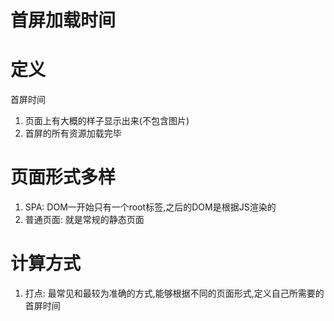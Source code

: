 # 首屏加载时间

# 定义

首屏时间

1. 页面上有大概的样子显示出来(不包含图片)
2. 首屏的所有资源加载完毕

# 页面形式多样

1. SPA: DOM一开始只有一个root标签,之后的DOM是根据JS渲染的
2. 普通页面: 就是常规的静态页面

# 计算方式

1. 打点: 最常见和最较为准确的方式,能够根据不同的页面形式,定义自己所需要的首屏时间